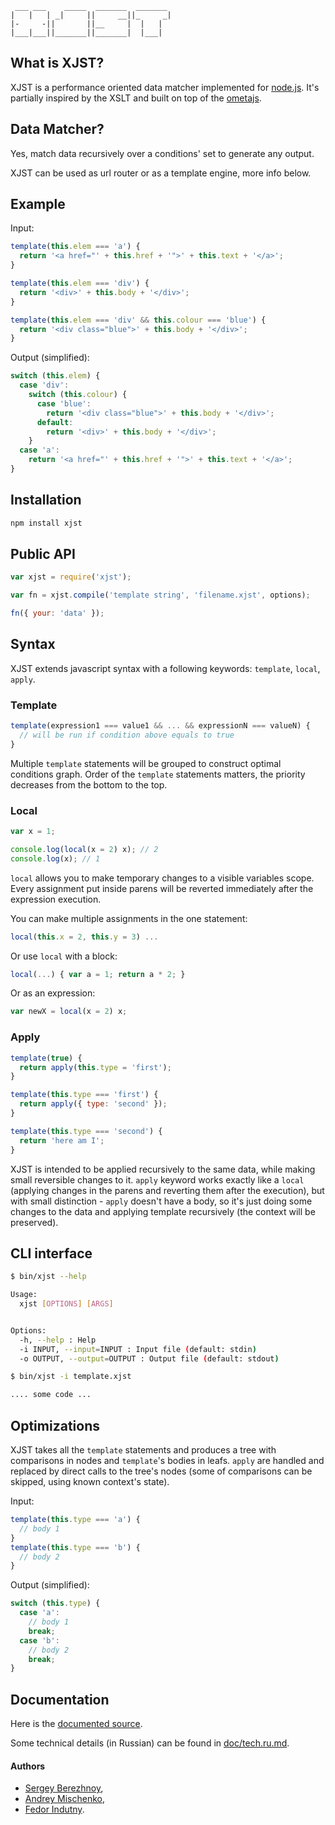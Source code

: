      ___ ___    _____  _______  _______
    |   |   | _|     ||     __||_     _|
    |-     -||       ||__     |  |   |
    |___|___||_______||_______|  |___|

## What is XJST?

XJST is a performance oriented data matcher implemented for [node.js][1].
It's partially inspired by the XSLT and built on top of the [ometajs][2].

## Data Matcher?

Yes, match data recursively over a conditions' set to generate any output.

XJST can be used as url router or as a template engine, more info below.

## Example

Input:

```javascript
template(this.elem === 'a') {
  return '<a href="' + this.href + '">' + this.text + '</a>';
}

template(this.elem === 'div') {
  return '<div>' + this.body + '</div>';
}

template(this.elem === 'div' && this.colour === 'blue') {
  return '<div class="blue">' + this.body + '</div>';
}
```

Output (simplified):

```javascript
switch (this.elem) {
  case 'div':
    switch (this.colour) {
      case 'blue':
        return '<div class="blue">' + this.body + '</div>';
      default:
        return '<div>' + this.body + '</div>';
    }
  case 'a':
    return '<a href="' + this.href + '">' + this.text + '</a>';
}
```

## Installation

```bash
npm install xjst
```

## Public API

```javascript
var xjst = require('xjst');

var fn = xjst.compile('template string', 'filename.xjst', options);

fn({ your: 'data' });
```

## Syntax

XJST extends javascript syntax with a following keywords: `template`, `local`,
`apply`.

### Template

```javascript
template(expression1 === value1 && ... && expressionN === valueN) {
  // will be run if condition above equals to true
}
```

Multiple `template` statements will be grouped to construct optimal conditions
graph. Order of the `template` statements matters, the priority decreases from
the bottom to the top.

### Local

```javascript
var x = 1;

console.log(local(x = 2) x); // 2
console.log(x); // 1
```

`local` allows you to make temporary changes to a visible variables scope. Every
assignment put inside parens will be reverted immediately after the expression
execution.

You can make multiple assignments in the one statement:

```javascript
local(this.x = 2, this.y = 3) ...
```

Or use `local` with a block:

```javascript
local(...) { var a = 1; return a * 2; }
```

Or as an expression:

```javascript
var newX = local(x = 2) x;
```

### Apply

```javascript
template(true) {
  return apply(this.type = 'first');
}

template(this.type === 'first') {
  return apply({ type: 'second' });
}

template(this.type === 'second') {
  return 'here am I';
}
```

XJST is intended to be applied recursively to the same data, while making small
reversible changes to it. `apply` keyword works exactly like a `local` (applying
changes in the parens and reverting them after the execution), but with small
distinction - `apply` doesn't have a body, so it's just doing some
changes to the data and applying template recursively
(the context will be preserved).

## CLI interface

```bash
$ bin/xjst --help

Usage:
  xjst [OPTIONS] [ARGS]


Options:
  -h, --help : Help
  -i INPUT, --input=INPUT : Input file (default: stdin)
  -o OUTPUT, --output=OUTPUT : Output file (default: stdout)

$ bin/xjst -i template.xjst

.... some code ...
```

## Optimizations

XJST takes all the `template` statements and produces a tree with comparisons in
nodes and `template`'s bodies in leafs. `apply` are handled and replaced by
direct calls to the tree's nodes (some of comparisons can be skipped, using
known context's state).

Input:

```javascript
template(this.type === 'a') {
  // body 1
}
template(this.type === 'b') {
  // body 2
}
```

Output (simplified):

```javascript
switch (this.type) {
  case 'a':
    // body 1
    break;
  case 'b':
    // body 2
    break;
}
```

## Documentation

Here is the [documented source][3].

Some technical details (in Russian) can be found in [doc/tech.ru.md][4].

#### Authors

* [Sergey Berezhnoy](https://github.com/veged),
* [Andrey Mischenko](https://github.com/druxa),
* [Fedor Indutny](https://github.com/indutny).

[1]: http://nodejs.org/
[2]: https://github.com/veged/ometa-js
[3]: http://veged.github.com/xjst/
[4]: https://github.com/veged/xjst/blob/master/doc/tech.ru.md
